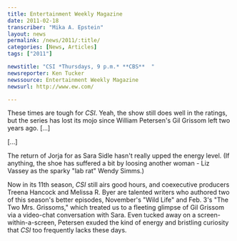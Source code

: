 ```yaml
---
title: Entertainment Weekly Magazine
date: 2011-02-18
transcriber: "Mika A. Epstein"
layout: news
permalink: /news/2011/:title/
categories: [News, Articles]
tags: ["2011"]

newstitle: "CSI *Thursdays, 9 p.m.* **CBS**  "
newsreporter: Ken Tucker
newssource: Entertainment Weekly Magazine
newsurl: http://www.ew.com/

---
```


These times are tough for *CSI*. Yeah, the show still does well in the ratings, but the series has lost its mojo since William Petersen's Gil Grissom left two years ago. [...]

[...]

The return of Jorja for as Sara Sidle hasn't really upped the energy level. (If anything, the shoe has suffered a bit by loosing another woman - Liz Vassey as the sparky "lab rat" Wendy Simms.)

Now in its 11th season, *CSI* still airs good hours, and coexecutive producers Treena Hancock and Melissa R. Byer are talented writers who authored two of this season's better episodes, November's "Wild Life" and Feb. 3's "The Two Mrs. Grissoms," which treated us to a fleeting glimpse of Gil Grissom via a video-chat conversation with Sara. Even tucked away on a screen-within-a-screen, Petersen exuded the kind of energy and bristling curiosity that *CSI* too frequently lacks these days.
